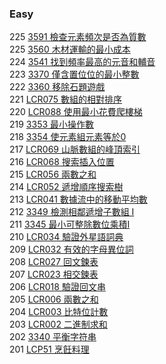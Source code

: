 ### Easy 

225 [3591 檢查元素頻次是否為質數](./Easy/3591.md)  
225 [3560 木材運輸的最小成本](./Easy/3560.md)  
224 [3541 找到頻率最高的元音和輔音](./Easy/3541.md)  
223 [3370 僅含置位位的最小整數](./Easy/3370.md)  
222 [3360 移除石題遊戲](./Easy/3360.md)  
221 [LCR075 數組的相對排序](./Easy/LCR075.md)  
220 [LCR088 使用最小花費爬樓梯](./Easy/LCR088.md)  
219 [3353 最小操作數](./Easy/3353.md)  
218 [3354 使元素組元素等於0](./Easy/3354.md)  
217 [LCR069 山脈數組的峰頂索引](./Easy/LCR069.md)  
216 [LCR068 搜索插入位置](./Easy/LCR068.md)  
215 [LCR056 兩數之和](./Easy/LCR056.md)  
214 [LCR052 遞增順序搜索樹](./Easy/LCR052.md)  
213 [LCR041 數據流中的移動平均數](./Easy/LCR041.md)  
212 [3349 檢測相鄰遞增子數組 I](./Easy/3349.md)  
211 [3345 最小可整除數位乘積I](./Easy/3345.md)  
210 [LCR034 驗證外星語詞典](./Easy/LCR034.md)  
209 [LCR032 有效的字母異位詞](./Easy/LCR032.md)  
208 [LCR027 回文鍊表](./Easy/LCR027.md)  
207 [LCR023 相交鍊表](./Easy/LCR023.md)  
206 [LCR018 驗證回文串](./Easy/LCR018.md)  
205 [LCR006 兩數之和](./Easy/LCR006.md)  
204 [LCR003 比特位計數](./Easy/LCR003.md)  
203 [LCR002 二進制求和](./Easy/LCR002.md)  
202 [3340 平衡字符串](./Easy/3340.md)  
201 [LCP51 烹飪料理](./Easy/LCP051.md)  